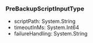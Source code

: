### PreBackupScriptInputType
- scriptPath: System.String
- timeoutInMs: System.Int64
- failureHandling: System.String
